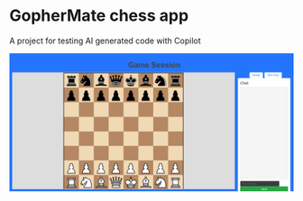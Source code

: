 # GopherMate chess app
A project for testing AI generated code with Copilot

![Screenshot of GopherMate](repository/print.PNG)